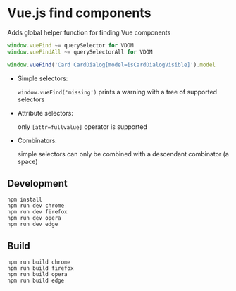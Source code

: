 # Vue.js find components

Adds global helper function for finding Vue components

```js
window.vueFind ~= querySelector for VDOM
window.vueFindAll ~= querySelectorAll for VDOM

window.vueFind('Card CardDialog[model=isCardDialogVisible]').model
```

- Simple selectors:

    `window.vueFind('missing')` prints a warning with a tree of supported selectors

- Attribute selectors:

    only `[attr=fullvalue]` operator is supported

- Combinators:

    simple selectors can only be combined with a descendant combinator (a space)


## Development

    npm install
    npm run dev chrome
    npm run dev firefox
    npm run dev opera
    npm run dev edge

## Build

    npm run build chrome
    npm run build firefox
    npm run build opera
    npm run build edge

